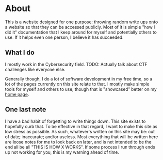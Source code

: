 # About

This is a website designed for one purpose: throwing random write ups onto a
website so that they can be accessed publicly. Most of it is simple "how I did
it" documentation that I keep around for myself and potentially others to use.
If it helps even one person, I believe it has succeeded.

## What I do

I mostly work in the Cybersecurity field. TODO: Actually talk about CTF
challenges like everyone else.

Generally though, I do a lot of software development in my free time, so a lot
of the pages currently on this site relate to that. I mostly make simple tools
for myself and others to use, though that is "showcased" better on my
[home page](https://amyy.me).

## One last note

I have a bad habit of forgetting to write things down. This site exists to
hopefully curb that. To be effective in that regard, I want to make this site as
low stress as possible. As such, whatever's written on this site may be: out of
date; inaccurate; and/or useless. Most everything that will be written here are
loose notes for me to look back on later, and is not intended to be the end all
be all "THIS IS HOW X WORKS". If some process I run through ends up not working
for you, this is my warning ahead of time.
